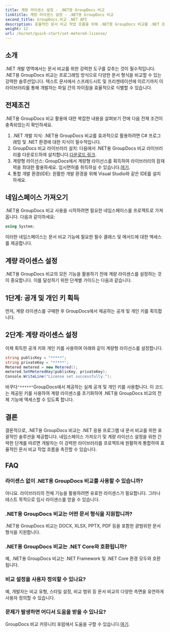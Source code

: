 ```yaml
---
title: 계량 라이센스 설정 - .NET용 GroupDocs 비교
linktitle: 계량 라이센스 설정 - .NET용 GroupDocs 비교
second_title: GroupDocs.비교 .NET API
description: 효율적인 문서 비교 작업 흐름을 위해 .NET용 GroupDocs 비교를 .NET 프로젝트에 완벽하게 통합하세요.
weight: 12
url: /ko/net/quick-start/set-metered-license/
---
```

## 소개
.NET 개발 영역에서는 문서 비교를 위한 강력한 도구를 갖추는 것이 필수적입니다. .NET용 GroupDocs 비교는 프로그래밍 방식으로 다양한 문서 형식을 비교할 수 있는 강력한 솔루션입니다. 텍스트 문서에서 스프레드시트 및 프리젠테이션에 이르기까지 이 라이브러리를 통해 개발자는 파일 간의 차이점을 효율적으로 식별할 수 있습니다.
## 전제조건
.NET용 GroupDocs 비교 활용에 대한 복잡한 내용을 살펴보기 전에 다음 전제 조건이 충족되었는지 확인하세요.
1. .NET 개발 지식: .NET용 GroupDocs 비교를 효과적으로 활용하려면 C# 프로그래밍 및 .NET 환경에 대한 지식이 필수적입니다.
2.  GroupDocs 비교 라이브러리 설치: 다음에서 .NET용 GroupDocs 비교 라이브러리를 다운로드하여 설치합니다.[다운로드 링크](https://releases.groupdocs.com/comparison/net/).
3. 계량형 라이선스: GroupDocs에서 계량형 라이선스를 획득하여 라이브러리의 잠재력을 최대한 활용하세요. 임시면허를 취득하실 수 있습니다.[여기](https://purchase.groupdocs.com/temporary-license/).
4. 통합 개발 환경(IDE): 원활한 개발 환경을 위해 Visual Studio와 같은 IDE를 설치하세요.

## 네임스페이스 가져오기
.NET용 GroupDocs 비교 사용을 시작하려면 필요한 네임스페이스를 프로젝트로 가져옵니다. 다음과 같이하세요:

```csharp
using System;
```
이러한 네임스페이스는 문서 비교 기능에 필요한 필수 클래스 및 메서드에 대한 액세스를 제공합니다.
## 계량 라이센스 설정
.NET용 GroupDocs 비교의 모든 기능을 활용하기 전에 계량 라이센스를 설정하는 것이 중요합니다. 이를 달성하기 위한 단계별 가이드는 다음과 같습니다.
## 1단계: 공개 및 개인 키 획득
먼저, 계량 라이센스를 구매한 후 GroupDocs에서 제공하는 공개 및 개인 키를 획득합니다.
## 2단계: 계량 라이센스 설정
이제 획득한 공개 키와 개인 키를 사용하여 아래와 같이 계량형 라이선스를 설정합니다.
```csharp
string publicKey = "*****";
string privateKey = "*****";
Metered metered = new Metered();
metered.SetMeteredKey(publicKey, privateKey);
Console.WriteLine("License set successfully.");
```
 바꾸다`"*****"`GroupDocs에서 제공하는 실제 공개 및 개인 키를 사용합니다. 이 코드는 제공된 키를 사용하여 계량 라이센스를 초기화하여 .NET용 GroupDocs 비교의 전체 기능에 액세스할 수 있도록 합니다.

## 결론
결론적으로, .NET용 GroupDocs 비교는 .NET 응용 프로그램 내 문서 비교를 위한 포괄적인 솔루션을 제공합니다. 네임스페이스 가져오기 및 계량 라이선스 설정을 위한 간략한 단계를 따르면 개발자는 이 강력한 라이브러리를 프로젝트에 원활하게 통합하여 효율적인 문서 비교 작업 흐름을 촉진할 수 있습니다.
## FAQ
### 라이센스 없이 .NET용 GroupDocs 비교를 사용할 수 있습니까?
아니요. 라이브러리의 전체 기능을 활용하려면 유효한 라이센스가 필요합니다. 그러나 테스트 목적으로 임시 라이센스를 얻을 수 있습니다.
### .NET용 GroupDocs 비교는 어떤 문서 형식을 지원합니까?
.NET용 GroupDocs 비교는 DOCX, XLSX, PPTX, PDF 등을 포함한 광범위한 문서 형식을 지원합니다.
### .NET용 GroupDocs 비교는 .NET Core와 호환됩니까?
예, .NET용 GroupDocs 비교는 .NET Framework 및 .NET Core 환경 모두와 호환됩니다.
### 비교 설정을 사용자 정의할 수 있나요?
예, 개발자는 비교 유형, 스타일 설정, 비교 범위 등 문서 비교의 다양한 측면을 유연하게 사용자 정의할 수 있습니다.
### 문제가 발생하면 어디서 도움을 받을 수 있나요?
 GroupDocs 비교 커뮤니티 포럼에서 도움을 구할 수 있습니다.[여기](https://forum.groupdocs.com/c/comparison/12).